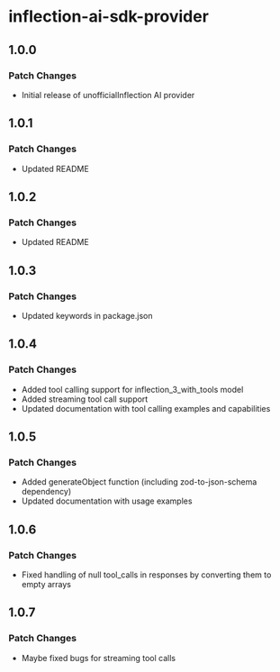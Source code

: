 # inflection-ai-sdk-provider

## 1.0.0

### Patch Changes

- Initial release of unofficialInflection AI provider

## 1.0.1

### Patch Changes

- Updated README

## 1.0.2

### Patch Changes

- Updated README

## 1.0.3

### Patch Changes

- Updated keywords in package.json

## 1.0.4

### Patch Changes

- Added tool calling support for inflection_3_with_tools model
- Added streaming tool call support
- Updated documentation with tool calling examples and capabilities

## 1.0.5

### Patch Changes

- Added generateObject function (including zod-to-json-schema dependency)
- Updated documentation with usage examples

## 1.0.6

### Patch Changes

- Fixed handling of null tool_calls in responses by converting them to empty arrays

## 1.0.7

### Patch Changes

- Maybe fixed bugs for streaming tool calls
